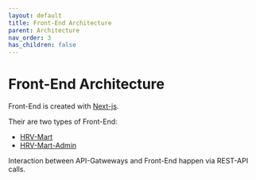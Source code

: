```yaml
---
layout: default
title: Front-End Architecture
parent: Architecture
nav_order: 3
has_children: false
---
```


# Front-End Architecture

Front-End is created with [Next-js](https://nextjs.org). 

Their are two types of Front-End:

- [HRV-Mart](https://github.com/HRV-Mart/HRV-Mart)
- [HRV-Mart-Admin](https://github.com/HRV-Mart/HRV-Mart-Admin)

Interaction between API-Gatweways and Front-End happen via REST-API calls.
